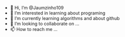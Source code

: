 - 👋 Hi, I’m @Jaumzinho109
- 👀 I’m interested in learning about programing
- 🌱 I’m currently learning algorithms and about github
- 💞️ I’m looking to collaborate on ...
- 📫 How to reach me ...

<!---
Jaumzinho109/Jaumzinho109 is a ✨ special ✨ repository because its `README.md` (this file) appears on your GitHub profile.
You can click the Preview link to take a look at your changes.
--->
